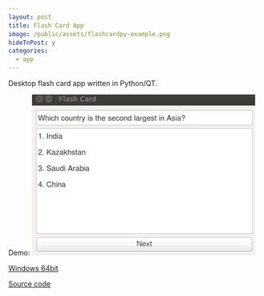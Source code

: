 ```yaml
---
layout: post
title: Flash Card App
image: /public/assets/flashcardpy-example.png
hideTnPost: y
categories:
  - app
---
```


Desktop flash card app written in Python/QT.

Demo:
![flashcardpy-example.gif](/public/assets/flashcardpy-example.gif)

<a href="https://www.dropbox.com/s/qzs0v83uavphdkb/flashcardpy.zip?dl=0" target="_blank">Windows 64bit</a>

<a href="https://github.com/takasoft/flashcardPy" target="_blank">Source code</a>
